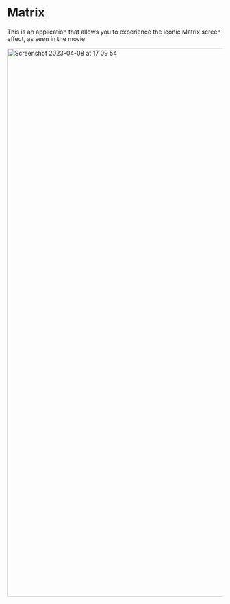 # Matrix

This is an application that allows you to experience the iconic Matrix screen effect, as seen in the movie.

<img width="1278" alt="Screenshot 2023-04-08 at 17 09 54" src="https://user-images.githubusercontent.com/41677855/230747711-7b5c33d9-91e7-489e-b426-255c87ba9bfb.png">
